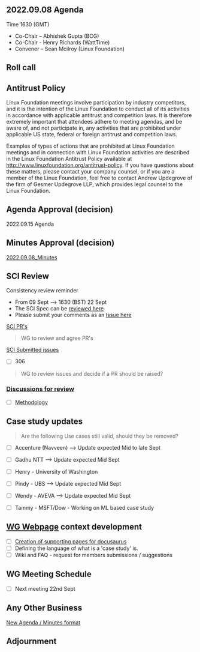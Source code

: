 ## 2022.09.08 Agenda

Time 1630 (GMT)

- Co-Chair – Abhishek Gupta (BCG)
- Co-Chair - Henry Richards (WattTime)
- Convener – Sean Mcilroy (Linux Foundation)

## Roll call

## Antitrust Policy
Linux Foundation meetings involve participation by industry competitors, and it is the intention of the Linux Foundation to conduct 
all of its activities in accordance with applicable antitrust and competition laws. 
It is therefore extremely important that attendees adhere to meeting agendas, and be aware of, and not participate in, any activities 
that are prohibited under applicable US state, federal or foreign antitrust and competition laws.

Examples of types of actions that are prohibited at Linux Foundation meetings and in connection with Linux Foundation activities are 
described in the Linux Foundation Antitrust Policy available at http://www.linuxfoundation.org/antitrust-policy. 
If you have questions about these matters, please contact your company counsel, or if you are a member of the Linux Foundation, 
feel free to contact Andrew Updegrove of the firm of Gesmer Updegrove LLP, which provides legal counsel to the Linux Foundation.
  
## Agenda Approval (decision) 

2022.09.15 Agenda

## Minutes Approval (decision) 

[2022.09.08_Minutes](https://github.com/Green-Software-Foundation/standards_wg/blob/main/Agenda_Minutes/2022.09.08.Minutes.md)

## SCI Review

Consistency review reminder
- From 09 Sept --> 1630 (BST) 22 Sept
- The SCI Spec can be [reviewed here](https://github.com/Green-Software-Foundation/software_carbon_intensity/blob/dev/Software_Carbon_Intensity/Software_Carbon_Intensity_Specification.md)
- Please submit your comments as an [Issue here](https://github.com/Green-Software-Foundation/software_carbon_intensity/issues/new/choose)

[SCI PR's](https://github.com/Green-Software-Foundation/software_carbon_intensity/pulls)

> WG to review and agree PR's

[SCI Submitted issues](https://github.com/Green-Software-Foundation/software_carbon_intensity/issues)

- [ ] 306

> WG to review issues and decide if a PR should be raised?

### [Discussions for review](https://github.com/Green-Software-Foundation/software_carbon_intensity/discussions)

- [ ] [Methodology](https://github.com/Green-Software-Foundation/software_carbon_intensity/discussions/301)

## Case study updates

> Are the following Use cases still valid, should they be removed?

- [ ] Accenture (Navveen) --> Update expected Mid to late Sept

- [ ] Gadhu NTT --> Update expected Mid Sept

- [ ] Henry - University of Washington 

- [ ] Pindy - UBS --> Update expected Mid Sept

- [ ] Wendy - AVEVA --> Update expected Mid Sept

- [ ] Tammy - MSFT/Dow - Working on ML based case study

## [WG Webpage](https://standards.greensoftware.foundation) context development

- [ ] [Creation of supporting pages for docusaurus](https://github.com/Green-Software-Foundation/software_carbon_intensity/issues/294)
- [ ] Defining the language of what is a 'case study' is.
- [ ] Wiki and FAQ - request for members submissions / suggestions

## WG Meeting Schedule

- [ ]  Next meeting 22nd Sept

## Any Other Business

[New Agenda / Minutes format](https://github.com/Green-Software-Foundation/training/issues/55)

## Adjournment
